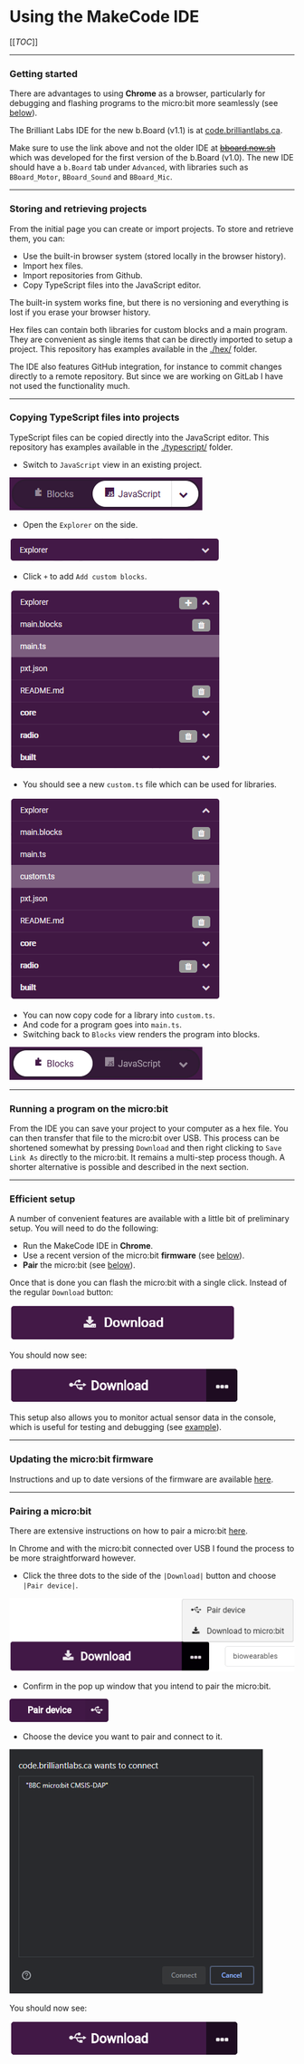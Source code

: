 # Using the MakeCode IDE

[[_TOC_]]

----

### Getting started

There are advantages to using **Chrome** as a browser, particularly for debugging and flashing programs to the micro:bit more seamlessly (see [below](#recommended-browser)).

The Brilliant Labs IDE for the new b.Board (v1.1) is at [code.brilliantlabs.ca](https://code.brilliantlabs.ca).

Make sure to use the link above and not the older IDE at [~~bboard.now.sh~~](https://bboard.now.sh/) which was developed for the first version of the b.Board (v1.0). The new IDE should have a `b.Board` tab under `Advanced`, with libraries such as `BBoard_Motor`, `BBoard_Sound` and `BBoard_Mic`.

----

### Storing and retrieving projects

From the initial page you can create or import projects. To store and retrieve them, you can:

- Use the built-in browser system (stored locally in the browser history).
- Import hex files.
- Import repositories from Github.
- Copy TypeScript files into the JavaScript editor.

The built-in system works fine, but there is no versioning and everything is lost if you erase your browser history.

Hex files can contain both libraries for custom blocks and a main program. They are convenient as single items that can be directly imported to setup a project. This repository has examples available in the [./hex/](./hex/) folder.

The IDE also features GitHub integration, for instance to commit changes directly to a remote repository. But since we are working on GitLab I have not used the functionality much.

----

### Copying TypeScript files into projects

TypeScript files can be copied directly into the JavaScript editor. This repository has examples available in the [./typescript/](./typescript/) folder.

- Switch to `JavaScript` view in an existing project.

![Switch to JavaScript view](../images/IDE_toggle_javascript.png)

- Open the `Explorer` on the side.

![Open the explorer](../images/IDE_explorer_1.png)

- Click `+` to add `Add custom blocks`.

![Add custom blocks](../images/IDE_explorer_2.png)

- You should see a new `custom.ts` file which can be used for libraries.

![Add custom blocks](../images/IDE_explorer_3.png)

- You can now copy code for a library into `custom.ts`.
- And code for a program goes into `main.ts`.
- Switching back to `Blocks` view renders the program into blocks.

![Switch to JavaScript view](../images/IDE_toggle_blocks.png)

----

### Running a program on the micro:bit

From the IDE you can save your project to your computer as a hex file. You can then transfer that file to the micro:bit over USB. This process can be shortened somewhat by pressing `Download` and then right clicking to `Save Link As` directly to the micro:bit. It remains a multi-step process though. A shorter alternative is possible and described in the next section.

----

### Efficient setup

A number of convenient features are available with a little bit of preliminary setup. You will need to do the following:

- Run the MakeCode IDE in **Chrome**.
- Use a recent version of the micro:bit **firmware** (see [below](#updating-the-microbit-firmware)).
- **Pair** the micro:bit (see [below](#pairing-a-microbit)).

Once that is done you can flash the micro:bit with a single click. Instead of the regular `Download` button:

![Regular download](../images/IDE_download_1.png)

You should now see:

![Download on paired micro:bit](../images/IDE_download_2.png)

This setup also allows you to monitor actual sensor data in the console, which is useful for testing and debugging (see [example](./library_examples.md#serial-monitor-actual-data-in-the-console)).

----

### Updating the micro:bit firmware

Instructions and up to date versions of the firmware are available [here](https://microbit.org/get-started/user-guide/firmware/).

----

### Pairing a micro:bit

There are extensive instructions on how to pair a micro:bit [here](https://makecode.microbit.org/v0/reference/bluetooth/bluetooth-pairing).

In Chrome and with the micro:bit connected over USB I found the process to be more straightforward however.

- Click the three dots to the side of the `|Download|` button and choose `|Pair device|`.

![Pair the micro:bit](../images/IDE_pairing_1.png)

- Confirm in the pop up window that you intend to pair the micro:bit.

![Pair the micro:bit](../images/IDE_pairing_2.png)

- Choose the device you want to pair and connect to it.

![Pair the micro:bit](../images/IDE_pairing_3.png)

You should now see:

![Download on paired micro:bit](../images/IDE_download_2.png)
